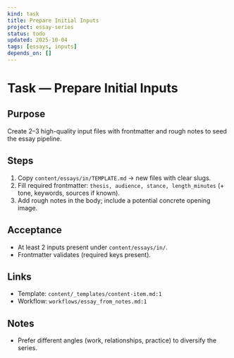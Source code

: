 ```yaml
---
kind: task
title: Prepare Initial Inputs
project: essay-series
status: todo
updated: 2025-10-04
tags: [essays, inputs]
depends_on: []
---
```


# Task — Prepare Initial Inputs

## Purpose
Create 2–3 high-quality input files with frontmatter and rough notes to seed the essay pipeline.

## Steps
1. Copy `content/essays/in/TEMPLATE.md` → new files with clear slugs.
2. Fill required frontmatter: `thesis, audience, stance, length_minutes` (+ tone, keywords, sources if known).
3. Add rough notes in the body; include a potential concrete opening image.

## Acceptance
- At least 2 inputs present under `content/essays/in/`.
- Frontmatter validates (required keys present).

## Links
- Template: `content/_templates/content-item.md:1`
- Workflow: `workflows/essay_from_notes.md:1`

## Notes
- Prefer different angles (work, relationships, practice) to diversify the series.

